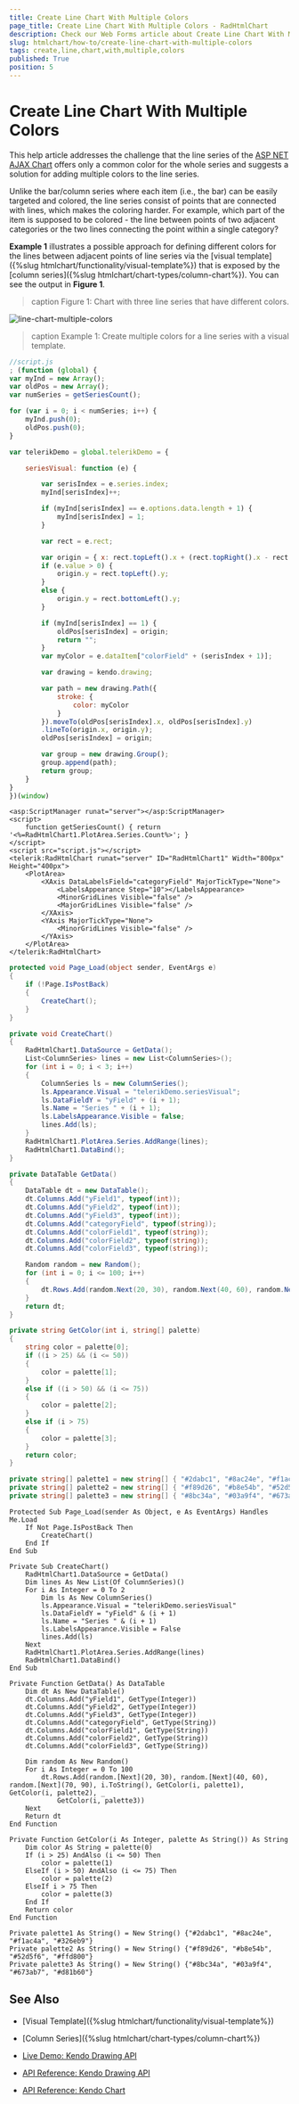 ```yaml
---
title: Create Line Chart With Multiple Colors
page_title: Create Line Chart With Multiple Colors - RadHtmlChart
description: Check our Web Forms article about Create Line Chart With Multiple Colors.
slug: htmlchart/how-to/create-line-chart-with-multiple-colors
tags: create,line,chart,with,multiple,colors
published: True
position: 5
---
```


# Create Line Chart With Multiple Colors

This help article addresses the challenge that the line series of the [ASP NET AJAX Chart](https://www.telerik.com/products/aspnet-ajax/html-chart.aspx) offers only a common color for the whole series and suggests a solution for adding multiple colors to the line series.

Unlike the bar/column series where each item (i.e., the bar) can be easily targeted and colored, the line series consist of points that are connected with lines, which makes the coloring harder. For example, which part of the item is supposed to be colored - the line between points of two adjacent categories or the two lines connecting the point within a single category?

**Example 1** illustrates a possible approach for defining different colors for the lines between adjacent points of line series via the [visual template]({%slug htmlchart/functionality/visual-template%}) that is exposed by the [column series]({%slug htmlchart/chart-types/column-chart%}). You can see the output in **Figure 1**.

>caption Figure 1: Chart with three line series that have different colors.

![line-chart-multiple-colors](images/line-chart-multiple-colors.png)

>caption Example 1: Create multiple colors for a line series with a visual template.

````JavaScript
//script.js
; (function (global) {
var myInd = new Array();
var oldPos = new Array();
var numSeries = getSeriesCount();

for (var i = 0; i < numSeries; i++) {
	myInd.push(0);
	oldPos.push(0);
}

var telerikDemo = global.telerikDemo = {

	seriesVisual: function (e) {

		var serisIndex = e.series.index;
		myInd[serisIndex]++;

		if (myInd[serisIndex] == e.options.data.length + 1) {
			myInd[serisIndex] = 1;
		}

		var rect = e.rect;

		var origin = { x: rect.topLeft().x + (rect.topRight().x - rect.topLeft().x) / 2, y: 0 };
		if (e.value > 0) {
			origin.y = rect.topLeft().y;
		}
		else {
			origin.y = rect.bottomLeft().y;
		}

		if (myInd[serisIndex] == 1) {
			oldPos[serisIndex] = origin;
			return "";
		}
		var myColor = e.dataItem["colorField" + (serisIndex + 1)];

		var drawing = kendo.drawing;

		var path = new drawing.Path({
			stroke: {
				color: myColor
			}
		}).moveTo(oldPos[serisIndex].x, oldPos[serisIndex].y)
		.lineTo(origin.x, origin.y);
		oldPos[serisIndex] = origin;

		var group = new drawing.Group();
		group.append(path);
		return group;
	}
}
})(window)
````
````ASP.NET
<asp:ScriptManager runat="server"></asp:ScriptManager>
<script>
	function getSeriesCount() { return '<%=RadHtmlChart1.PlotArea.Series.Count%>'; }
</script>
<script src="script.js"></script>
<telerik:RadHtmlChart runat="server" ID="RadHtmlChart1" Width="800px" Height="400px">
	<PlotArea>
		<XAxis DataLabelsField="categoryField" MajorTickType="None">
			<LabelsAppearance Step="10"></LabelsAppearance>
			<MinorGridLines Visible="false" />
			<MajorGridLines Visible="false" />
		</XAxis>
		<YAxis MajorTickType="None">
			<MinorGridLines Visible="false" />
		</YAxis>
	</PlotArea>
</telerik:RadHtmlChart>
````
````C#
protected void Page_Load(object sender, EventArgs e)
{
	if (!Page.IsPostBack)
	{
		CreateChart();
	}
}

private void CreateChart()
{
	RadHtmlChart1.DataSource = GetData();
	List<ColumnSeries> lines = new List<ColumnSeries>();
	for (int i = 0; i < 3; i++)
	{
		ColumnSeries ls = new ColumnSeries();
		ls.Appearance.Visual = "telerikDemo.seriesVisual";
		ls.DataFieldY = "yField" + (i + 1);
		ls.Name = "Series " + (i + 1);
		ls.LabelsAppearance.Visible = false;
		lines.Add(ls);
	}
	RadHtmlChart1.PlotArea.Series.AddRange(lines);
	RadHtmlChart1.DataBind();
}

private DataTable GetData()
{
	DataTable dt = new DataTable();
	dt.Columns.Add("yField1", typeof(int));
	dt.Columns.Add("yField2", typeof(int));
	dt.Columns.Add("yField3", typeof(int));
	dt.Columns.Add("categoryField", typeof(string));
	dt.Columns.Add("colorField1", typeof(string));
	dt.Columns.Add("colorField2", typeof(string));
	dt.Columns.Add("colorField3", typeof(string));

	Random random = new Random();
	for (int i = 0; i <= 100; i++)
	{
		dt.Rows.Add(random.Next(20, 30), random.Next(40, 60), random.Next(70, 90), i.ToString(), GetColor(i, palette1), GetColor(i, palette2), GetColor(i, palette3));
	}
	return dt;
}

private string GetColor(int i, string[] palette)
{
	string color = palette[0];
	if ((i > 25) && (i <= 50))
	{
		color = palette[1];
	}
	else if ((i > 50) && (i <= 75))
	{
		color = palette[2];
	}
	else if (i > 75)
	{
		color = palette[3];
	}
	return color;
}

private string[] palette1 = new string[] { "#2dabc1", "#8ac24e", "#f1ac4a", "#326eb9" };
private string[] palette2 = new string[] { "#f89d26", "#b8e54b", "#52d5f6", "#ffd800" };
private string[] palette3 = new string[] { "#8bc34a", "#03a9f4", "#673ab7", "#d81b60" };
````
````VB
Protected Sub Page_Load(sender As Object, e As EventArgs) Handles Me.Load
	If Not Page.IsPostBack Then
		CreateChart()
	End If
End Sub

Private Sub CreateChart()
	RadHtmlChart1.DataSource = GetData()
	Dim lines As New List(Of ColumnSeries)()
	For i As Integer = 0 To 2
		Dim ls As New ColumnSeries()
		ls.Appearance.Visual = "telerikDemo.seriesVisual"
		ls.DataFieldY = "yField" & (i + 1)
		ls.Name = "Series " & (i + 1)
		ls.LabelsAppearance.Visible = False
		lines.Add(ls)
	Next
	RadHtmlChart1.PlotArea.Series.AddRange(lines)
	RadHtmlChart1.DataBind()
End Sub

Private Function GetData() As DataTable
	Dim dt As New DataTable()
	dt.Columns.Add("yField1", GetType(Integer))
	dt.Columns.Add("yField2", GetType(Integer))
	dt.Columns.Add("yField3", GetType(Integer))
	dt.Columns.Add("categoryField", GetType(String))
	dt.Columns.Add("colorField1", GetType(String))
	dt.Columns.Add("colorField2", GetType(String))
	dt.Columns.Add("colorField3", GetType(String))

	Dim random As New Random()
	For i As Integer = 0 To 100
		dt.Rows.Add(random.[Next](20, 30), random.[Next](40, 60), random.[Next](70, 90), i.ToString(), GetColor(i, palette1), GetColor(i, palette2), _
			GetColor(i, palette3))
	Next
	Return dt
End Function

Private Function GetColor(i As Integer, palette As String()) As String
	Dim color As String = palette(0)
	If (i > 25) AndAlso (i <= 50) Then
		color = palette(1)
	ElseIf (i > 50) AndAlso (i <= 75) Then
		color = palette(2)
	ElseIf i > 75 Then
		color = palette(3)
	End If
	Return color
End Function

Private palette1 As String() = New String() {"#2dabc1", "#8ac24e", "#f1ac4a", "#326eb9"}
Private palette2 As String() = New String() {"#f89d26", "#b8e54b", "#52d5f6", "#ffd800"}
Private palette3 As String() = New String() {"#8bc34a", "#03a9f4", "#673ab7", "#d81b60"}
````

## See Also

 * [Visual Template]({%slug htmlchart/functionality/visual-template%})
 
 * [Column Series]({%slug htmlchart/chart-types/column-chart%})

 * [Live Demo: Kendo Drawing API](https://demos.telerik.com/kendo-ui/drawing/index)

 * [API Reference: Kendo Drawing API](https://docs.telerik.com/kendo-ui/api/javascript/drawing)

 * [API Reference: Kendo Chart](https://docs.telerik.com/kendo-ui/api/javascript/dataviz/ui/chart)
